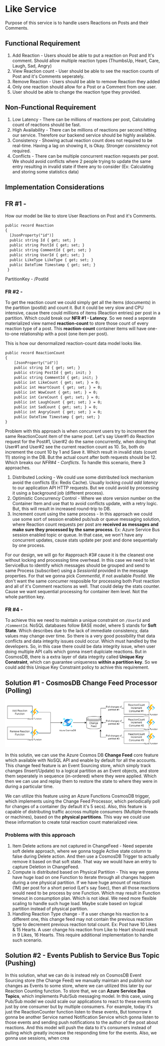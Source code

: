 # Like Service
Purpose of this service is to handle users Reactions on Posts and their Comments.

## Functional Requirement

1. Add Reaction - Users should be able to put a reaction on Post and It's comment. Should allow multiple reaction types (ThumbsUp, Heart, Care, Laugh, Sad, Angry)
2. View Reaction count - User should be able to see the reaction counts of Post and it's Comments seperately.
3. Remove Reaction - Users should be able to remove Reaction they added
4. Only one reaction should allow for a Post or a Comment from one user.
5. User should be able to change the reaction type they provided.

## Non-Functional Requirement
1. Low Latency - There can be millions of reactions per post, Calculating count of reactions should be fast. 
2. High Availability - There can be millions of reactions per second hitting our service. Therefore our backend service should be highly available.
3. Consistency - Showing actual reaction count does not required to be real-time. Having a lag on showing it, is Okay. Stronger consistency not required.
4. Conflicts - There can be multiple concurrent reaction requests per post. We should avoid conflicts where 2 people trying to update the same entry resulting in invalid state if there any to consider (Ex: Calculating and storing some statistics data)

## Implementation Considerations

## FR #1 - <br>
How our model be like to store User Reactions on Post and it's Comments.
```
public record Reaction
{
  [JsonProperty("id")]
  public string Id { get; set; }
  public string PostId { get; set; }
  public string CommentId { get; set; }
  public string UserId { get; set; }
  public LikeType LikeType { get; set; }
  public DateTime Timestamp { get; set; }
 }
```
PartitionKey - /PostId


### FR #2 - <br>
To get the reaction count we could simply get all the items (documents) in the partition (postId) and count it. But it could be very slow and CPU intensive, cause there could millions of items (Reaction entries) per post in a partition. Which could break our **NFR #1 - Latency**. So we need a seperate materialized view named **reaction-count** to store those count of every reaction type of a post. This **reaction-count** container items will have one-to-one relationship with a post (one item per post).

This is how our denormalized reaction-count data model looks like.
```
public record ReactionCount
{
    [JsonProperty("id")]
    public string Id { get; set; }
    public string PostId { get; init; }
    public string CommentId { get; init; }
    public int LikeCount { get; set; } = 0;
    public int HeartCount { get; set; } = 0;
    public int WowCount { get; set; } = 0;
    public int CareCount { get; set; } = 0;
    public int LaughCount { get; set; } = 0;
    public int SadCount { get; set; } = 0;
    public int AngryCount { get; set; } = 0;
    public DateTime Timestamp { get; set; }
}
```

Problem with this approach is when concurrent users try to increment the same ReactionCount item of the same post. Let's say User#1 do Reaction request for the Post#1, User#2 do the same concurrently, when doing that User#1 and User#2 see the current reaction count as 10. So, both do increment the count 10 by 1 and Save it. Which result in invalid stats (count 11) storing in the DB. But the actual count after both requests should be 12. Which breaks our *NFR#4 - Conflicts*. To handle this scenario, there 3 approaches.
1. Distributed Locking - We could use some distributed lock mechanism avoid the conflicts (Ex: Redis Cache). Usually locking *could add latency* to our application API HTTP requests. But we could avoid by processing it using a background job (different process).
2. Optimistic Concurrency Control - Where we store version number on the Container Item and use that to avoid conflicts update, with a retry logic. But, this will result in increased round-trip to DB.
3. Increment count using the same process - In this approach we could use some sort of session enabled pub/sub or queue messaging solution, where Reaction count requests per post are **received as messages and make sure they processed by the same process**. Ex: Azure Service Bus session enabled topic or queue. In that case, we won't have any concurrent updates, cause stats update per post and done sequentially by one process. 

For our design, we will go for #approach #3# cause it is the cleanest one without locking and processing time overhead. In this case we need to let ServiceBus to identify which messages should be grouped and send to same Process (subscriber) using a *SessionId* provided in the message properties. For that we gonna pick *CommentId*, if not available *PostId*. We don't want the same concumer resposible for processing both Post reaction and all of it's Comment reactions as well. That could delay the stats counter. Cause we want sequential processing for container item level. Not the whole partition key.

### FR #4 - <br>
To achieve this we need to maintain a unique constraint on `/UserId` and `/CommentId`. NoSQL databases follow BASE model, where S stands for **Soft State**. Which describes due to the lack of immediate consistency, data values may change over time. So there is a very good possibility that data conflicts and data integrity issues could occur. Which must handled by the developers. So, in this case there could be data integrity issue, when user doing multiple API calls which gonna insert duplciate reactions. But in CosmosDB, there is a extra layer of data integrity called **Unique Key Constraint**, which can guarantee uniqueness **within a partition key**. So we could add this Unique Key Constraint policy to achive this requirement. 


## Solution #1 - CosmosDB Change Feed Processor (Polling)
![Change Feed Processor](LikeService.drawio.png)

In this solutin, we can use the Azure Cosmos DB **Change Feed** core feature which available with NoSQL API and enable by default for all the accounts. This change feed feature is an Event Sourcing store, which simply track changes (Insert/Update) to a logical partition as an Event objects, and store them seperately in sequence (in-ordered) where they were applied. Which then we can use and replay them to restore the state to where they were in during a particular time.  

We can utilize this feature using an Azure Functions CosmosDB trigger, which implements using the Change Feed Processor, which periodically poll for changes of a container (by default it's 5 secs). Also, this feature is capable of distributing traffic accross multiple consumers (Multiple threads or machines), based on the **physical partitions**. This way we could use these information to create total reaction count materialized view.

### Problems with this approach
1. Item Delete actions are not captured in ChangeFeed - Need seperate soft delete approach, where we gonna toggle Active state column to false during Delete action. And then use a CosmosDB Trigger to actually remove it based on that soft state. That way we would have an entry to capture Deletion in ChangeFeed. 
2. Compute is distributed based on Physical Partition - This way we gonna have huge load on one Function to iterate through all changes happen during a one physical partition. If we have huge amount of reactions (1M) per post for a short period (Let's say 5sec), then all those reactions would need to be process by one Function. Which may result in Function timeout in consumption plan. Which is not ideal. We need more flexible scaling to handle such huge load. Maybe scale based on logical partition instead of physical partition.
3. Handling Reaction Type change - If a user change his reaction to a different one, this change feed may not contain the previous reaction type to decrement previous reaction total count. Ex: Post have 10 Likes & 15 Hearts. A user change his reaction from Like to Heart should result in 9 Likes, 16 Hearts. This require additional implementation to handle such scenario.


## Solution #2 - Events Publish to Service Bus Topic (Pushing)

In this solution, what we can do is instead rely on CosmosDB Event Sourcing store (the Change Feed) we manually maintain and publish our changes as Events to some store, where we can utilized this later by our Reaction Counting function. To store that, we can **Azure Service Bus Topics**, which implements Pub/Sub messaging model. In this case, using Pub/Sub model we could scale our applications to react to these events not just by one consumer but by multiple consumers. For example, today it's just the ReactionCounter function listen to these events, But tomorrow it gonna be another Service named Notification Service which gonna listen to those events and sending push notifications to the author of the post about reactions. And this model will push the data to it's consumers instead of pulling which greatly increase the responding time for the events. Also, we gonna use sessions, when crea
